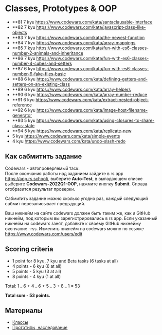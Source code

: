 # Classes, Prototypes & OOP

- \*\*81 7 kyu https://www.codewars.com/kata/santaclausable-interface
- \*\*82 7 kyu https://www.codewars.com/kata/javascript-class-like-objects
- \*\*83 7 kyu https://www.codewars.com/kata/the-newest-function
- \*\*84 7 kyu https://www.codewars.com/kata/array-mappings
- \*\*85 7 kyu https://www.codewars.com/kata/fun-with-es6-classes-number-2-animals-and-inheritance
- \*\*86 7 kyu https://www.codewars.com/kata/fun-with-es6-classes-number-4-cubes-and-setters
- \*\*87 6 kyu https://www.codewars.com/kata/fun-with-es6-classes-number-6-fake-files-basic
- \*\*88 6 kyu https://www.codewars.com/kata/defining-getters-and-setters-on-an-existing-class
- \*\*89 6 kyu https://www.codewars.com/kata/array-helpers
- \*\*90 6 kyu https://www.codewars.com/kata/array-number-reduce
- \*\*91 6 kyu https://www.codewars.com/kata/extract-nested-object-reference
- \*\*92 6 kyu https://www.codewars.com/kata/image-host-filename-generator
- \*\*93 5 kyu https://www.codewars.com/kata/using-closures-to-share-class-state
- \*\*94 5 kyu https://www.codewars.com/kata/replicate-new
- 5 kyu https://www.codewars.com/kata/simple-events
- 4 kyu https://www.codewars.com/kata/undo-slash-redo

## Как сабмитить задание

Codewars - автопроверяемый таск.  
После окончания работы над заданием зайдите в rs app https://app.rs.school/, выберите **Auto-Test**, в выпадающем списке выберите **Codewars-2022Q1-OOP**, нажмите кнопку **Submit**. Справа отобразится результат проверки.

Сабмитить задание можно сколько угодно раз, каждый следующий сабмит перезаписывает предыдущий.

Ваш никнейм на сайте codewars должен быть таким же, как и GitHub никнейм, под которым вы зарегистрировались в rs app. Если указанный никнейм на codewars занят, добавьте к своему GitHub никнейму окончание -rss. Изменить никнейм на codewars можно по ссылке
https://www.codewars.com/users/edit

## Scoring criteria

- 1 point for 8 kyu, 7 kyu and Beta tasks (6 tasks at all)
- 4 points - 6 kyu (6 at all)
- 5 points - 5 kyu (3 at all)
- 8 points - 4 kyu (1 at all)

Total: 1 _ 6 + 4 _ 6 + 5 _ 3 + 8 _ 1 = 53

**Total sum - 53 points.**

## Материалы

- [Классы](https://learn.javascript.ru/classes)
- [Прототипы, наследование](https://learn.javascript.ru/prototypes)
